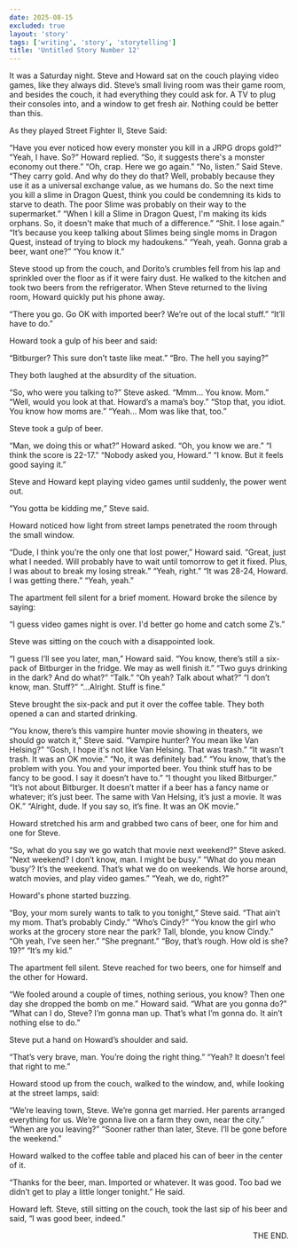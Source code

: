 ```yaml
---
date: 2025-08-15
excluded: true
layout: 'story'
tags: ['writing', 'story', 'storytelling']
title: 'Untitled Story Number 12'
---
```


It was a Saturday night. Steve and Howard sat on the couch playing video games, like they always did. Steve’s small living room was their game room, and besides the couch, it had everything they could ask for. A TV to plug their consoles into, and a window to get fresh air. Nothing could be better than this.

As they played Street Fighter II, Steve Said:

“Have you ever noticed how every monster you kill in a JRPG drops gold?”
“Yeah, I have. So?” Howard replied.
“So, it suggests there's a monster economy out there.”
“Oh, crap. Here we go again.”
“No, listen.” Said Steve. “They carry gold. And why do they do that? Well, probably because they use it as a universal exchange value, as we humans do. So the next time you kill a slime in Dragon Quest, think you could be condemning its kids to starve to death. The poor Slime was probably on their way to the supermarket.”
“When I kill a Slime in Dragon Quest, I'm making its kids orphans. So, it doesn't make that much of a difference.”
“Shit. I lose again.”
“It’s because you keep talking about Slimes being single moms in Dragon Quest, instead of trying to block my hadoukens.”
“Yeah, yeah. Gonna grab a beer, want one?”
“You know it.”

Steve stood up from the couch, and Dorito’s crumbles fell from his lap and sprinkled over the floor as if it were fairy dust. He walked to the kitchen and took two beers from the refrigerator. When Steve returned to the living room, Howard quickly put his phone away.

“There you go. Go OK with imported beer? We’re out of the local stuff.”
“It’ll have to do.”

Howard took a gulp of his beer and said:

“Bitburger? This sure don’t taste like meat.”
“Bro. The hell you saying?”

They both laughed at the absurdity of the situation.

“So, who were you talking to?” Steve asked.
“Mmm… You know. Mom.”
“Well, would you look at that. Howard’s a mama’s boy.”
“Stop that, you idiot. You know how moms are.”
“Yeah… Mom was like that, too.”

Steve took a gulp of beer.

“Man, we doing this or what?” Howard asked.
“Oh, you know we are.”
“I think the score is 22-17.”
“Nobody asked you, Howard.”
“I know. But it feels good saying it.”

Steve and Howard kept playing video games until suddenly, the power went out.

“You gotta be kidding me,” Steve said.

Howard noticed how light from street lamps penetrated the room through the small window.

“Dude, I think you’re the only one that lost power,” Howard said.
“Great, just what I needed. Will probably have to wait until tomorrow to get it fixed. Plus, I was about to break my losing streak.”
“Yeah, right.”
“It was 28-24, Howard. I was getting there.”
“Yeah, yeah.”

The apartment fell silent for a brief moment. Howard broke the silence by saying:

“I guess video games night is over. I'd better go home and catch some Z’s.”

Steve was sitting on the couch with a disappointed look.

“I guess I’ll see you later, man,” Howard said.
“You know, there’s still a six-pack of Bitburger in the fridge. We may as well finish it.”
“Two guys drinking in the dark? And do what?”
“Talk.”
“Oh yeah? Talk about what?”
“I don’t know, man. Stuff?”
“…Alright. Stuff is fine.”

Steve brought the six-pack and put it over the coffee table. They both opened a can and started drinking.

“You know, there’s this vampire hunter movie showing in theaters, we should go watch it,” Steve said.
“Vampire hunter? You mean like Van Helsing?”
“Gosh, I hope it's not like Van Helsing. That was trash.”
“It wasn’t trash. It was an OK movie.”
“No, it was definitely bad.”
“You know, that’s the problem with you. You and your imported beer. You think stuff has to be fancy to be good. I say it doesn’t have to.”
“I thought you liked Bitburger.”
“It’s not about Bitburger. It doesn’t matter if a beer has a fancy name or whatever; it’s just beer. The same with Van Helsing, it’s just a movie. It was OK.”
“Alright, dude. If you say so, it’s fine. It was an OK movie.”

Howard stretched his arm and grabbed two cans of beer, one for him and one for Steve.

“So, what do you say we go watch that movie next weekend?” Steve asked.
“Next weekend? I don’t know, man. I might be busy.”
“What do you mean ‘busy’? It’s the weekend. That’s what we do on weekends. We horse around, watch movies, and play video games.”
“Yeah, we do, right?”

Howard's phone started buzzing.

“Boy, your mom surely wants to talk to you tonight,” Steve said.
“That ain’t my mom. That’s probably Cindy.”
“Who’s Cindy?”
“You know the girl who works at the grocery store near the park? Tall, blonde, you know Cindy.”
“Oh yeah, I’ve seen her.”
“She pregnant.”
“Boy, that’s rough. How old is she? 19?”
“It’s my kid.”

The apartment fell silent. Steve reached for two beers, one for himself and the other for Howard.

“We fooled around a couple of times, nothing serious, you know? Then one day she dropped the bomb on me.” Howard said.
“What are you gonna do?”
“What can I do, Steve? I’m gonna man up. That’s what I’m gonna do. It ain’t nothing else to do.”

Steve put a hand on Howard’s shoulder and said.

“That’s very brave, man. You’re doing the right thing.”
“Yeah? It doesn’t feel that right to me.”

Howard stood up from the couch, walked to the window, and, while looking at the street lamps, said:

“We’re leaving town, Steve. We’re gonna get married. Her parents arranged everything for us. We’re gonna live on a farm they own, near the city.”
“When are you leaving?”
“Sooner rather than later, Steve. I’ll be gone before the weekend.”

Howard walked to the coffee table and placed his can of beer in the center of it.

“Thanks for the beer, man. Imported or whatever. It was good. Too bad we didn’t get to play a little longer tonight.” He said.

Howard left. Steve, still sitting on the couch, took the last sip of his beer and said, “I was good beer, indeed.”

<p style="text-align:right">THE END.</p>